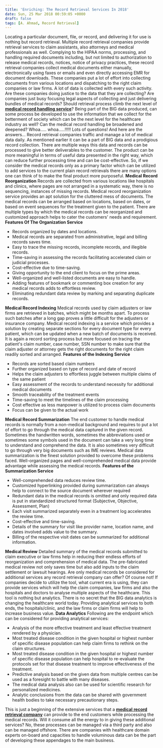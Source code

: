 ```yaml
---
title: 'Enriching: The Record Retrieval Services In 2018'
date: Sun, 25 Mar 2018 00:59:05 +0000
draft: false
tags: [A. Ahmad, Record Retrieval]
---
```


Locating a particular document, file, or record, and delivering it for use is nothing but record retrieval. Multiple record retrieval companies provide retrieval services to claim assistants, also attorneys and medical professionals as well. Complying to the HIPAA norms, processing, and handling required documents including, but not limited to authorization to release medical records, notices, notice of privacy practices, these record retrieval companies collect medical documents either manually, electronically using faxes or emails and even directly accessing EMR for document downloads. These companies put a lot of effort into collecting documents from various locations and dispatching to the right claim companies or law firms. A lot of data is collected with every such activity. Are these companies doing justice to the data that they are collecting? Are companies just busy focusing legal aspects of collecting and just delivering bundles of medical records? Should retrieval process climb the next level of [**medical record handling service**](http://www.itcubebpo.com/service-offerings/medical-record-summary/)? Being part of the BIG data produced, can some process be developed to use the information that we collect for the betterment of society which can be the next level for the healthcare industry as well? Can the medical record handling be broadened and deepened? Whoa….. whoa…..!!!!! Lots of questions! And here are the answers… Record retrieval companies traffic and manage a lot of medical data daily. As mentioned earlier it can be a part of BIG data and a prodigious record collection. There are multiple ways this data and records can be processed to give better deliverables to the customer. The product can be more meaningful in terms of useful data presented in the right way, which can reduce further processing time and can be cost-effective. So, if we consider the medical records only as a primary factor which can be utilized to add services to the current plain record retrievals there are many options one can think of to make the final product more purposeful. **Medical Record Reorganization** Records are collected from various locations like hospitals and clinics, where pages are not arranged in a systematic way, there is no sequencing, instances of missing records. Medical record reorganization service provides an apt solution for the cluttered mess of documents. The medical records can be arranged based on locations, based on dates, or based on event sequences for the treatment given to the patient. There are multiple types by which the medical records can be reorganized and customized approach helps to cater the customers' needs and requirement. **Features Of The Organization Service**

*   Records organized by dates and locations.
*   Medical records are separated from administrative, legal and billing records saves time.
*   Easy to trace the missing records, incomplete records, and illegible records.
*   Time-saving in assessing the records facilitating accelerated claim or judicial processes.
*   Cost-effective due to time-saving.
*   Giving opportunity to the end client to focus on the prime areas.
*   Well-organized and well-listed documents are easy to handle.
*   Adding features of bookmark or commenting box creation for any medical records adds to effortless review.
*   Eliminating redundant data review by marking and separating duplicate records.

**Medical Record Indexing** Medical records used by claim adjusters or law firms are retrieved in batches, which might be months apart. To process such batches after a long gap proves a little difficult for the adjusters or insurance company. Medical record indexing is a service which provides a solution by creating separate sections for every document type for every patient, which can be updated when a new batch of documents is received. It is again a record sorting process but more focused on tracing the patient's claim number, case number, SSN number to make sure that the claim adjuster or attorney gets the right documents for the right claim readily sorted and arranged. **Features of the Indexing Service**

*   Records are sorted based claim numbers
*   Further organized based on type of record and date of record
*   Helps the claim adjusters to effortless juggle between multiple claims of the same patient
*   Easy assessment of the records to understand necessity for additional medical documents
*   Smooth traceability of the treatment events
*   Time-saving to meet the timelines of the claim processing
*   Cost effective as less manpower is utilized to process claim documents
*   Focus can be given to the actual work

**Medical Record Summarization** The end customer to handle medical records is normally from a non-medical background and requires to put a lot of effort to go through the medical data captured in the given record. Sometimes the handwritten words, sometimes the abbreviations used or sometimes some symbols used in the document can take a very long time to understand and comprehend the data. It is also sometimes very difficult to go through very big documents such as IME reviews. Medical data summarization is the finest solution provided to overcome these problems faced. Well-organized pages and well-comprehended medical data provide advantage while assessing the medical records. **Features of the Summarization Service**

*   Well-comprehended data reduces review time.
*   Customized hyperlinking provided during summarization can always help to connect to the source document wherever required
*   Redundant data in the medical records is omitted and only required data is put in standardized structured format (Subjective, Objective, Assessment, Plan)
*   Each visit summarized separately even in a treatment log accelerates the review time.
*   Cost-effective and time-saving.
*   Details of the summary for visit like provider name, location name, and dates involved adds value to the summary.
*   Billing of the respective visit dates can be summarized for additional information.

**Medical Review** Detailed summary of the medical records submitted to claim executive or law firms help in reducing their endless efforts of reorganization and comprehension of medical data. The pre-fabricated medical review not only saves time but also add inputs to the claim settlement or lawsuit hearings. Are only medical records be considered for additional services any record retrieval company can offer? Of course not! If companies decide to utilize the tool, what current era is using, they can provide services which will help the claim companies, law firms and also the hospitals and doctors to analyse multiple aspects of the healthcare. This tool is nothing but analytics. There is no secret that the BIG data analytics is changing the healthcare world today. Providing analytical services to both ends, the hospitals/clinic, and the law firms or claim firms will help to increase business value. **Data Analytics** Following are the endpoint which can be considered for providing analytical services:

*   Analysis of the more effective treatment and least effective treatment rendered by a physician.
*   Most treated disease condition in the given hospital or highest number of specific disease population can help claim firms to rethink on the claim structures.
*   Most treated disease condition in the given hospital or highest number of specific disease population can help hospital to re-evaluate the protocols set for that disease treatment to improve effectiveness of the treatment.
*   Predictive analysis based on the given data from multiple centres can be used as a foresight to battle with many diseases.
*   The medical data analysis also can be used for scientific research for personalized medicines.
*   Analytic conclusions from the data can be shared with government health bodies to take necessary precautionary steps.

This is just a beginning of the extensive services that a [**medical** **record retrieval company**](http://www.itcubebpm.com/) can provide to the end customers while processing the medical records. Will it consume all the energy to in giving these additional services? No, these processes can be managed via a third party and also can be managed offshore. There are companies with healthcare domain experts on-board and capacities to handle voluminous data can be the part of developing these appendages to the main business.